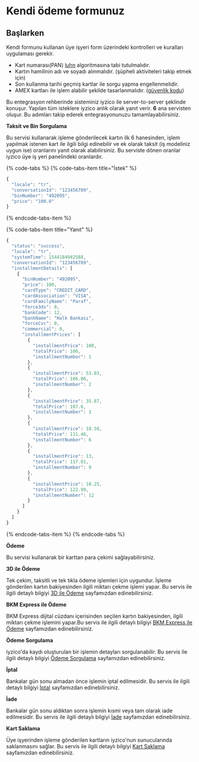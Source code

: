# Kendi ödeme formunuz

##  Başlarken

Kendi formunu kullanan üye işyeri form üzerindeki kontrolleri ve kuralları uygulaması gerekir. 

* Kart numarası\(PAN\) [luhn](https://www.google.com.tr/search?ei=VmAKXPvIHIeMmgXJv6yoDQ&q=luhn+algorithm&oq=luhn+algorithm&gs_l=psy-ab.3..0j0i67j0l2j0i22i30l6.1196.2533..2822...0.0..0.133.1042.0j9......0....1..gws-wiz.......0i71.R2J5qTjekMY) algoritmasına tabi tutulmalıdır.
* Kartın hamilinin adı ve soyadı alınmalıdır. \(şüpheli aktiviteleri takip etmek için\)
* Son kullanma tarihi geçmiş kartlar ile sorgu yapma engellenmelidir.
* AMEX kartları ile işlem alabilir şekilde tasarlanmalıdır. \([güvenlik kodu](https://www.google.com.tr/search?ei=GmEKXOP6McqQmgWU1KS4Aw&q=cvv+cvc+cid&oq=cvv+cvc+cid&gs_l=psy-ab.3..0i19j0i22i30i19l9.7428.9172..9304...1.0..0.258.740.0j4j1......0....1..gws-wiz.......0j0i22i30j0i22i10i30j0i22i10i30i19j33i160.t2LBYfTt3rU)\)

Bu entegrasyon rehberinde sisteminiz iyzico ile server-to-server şeklinde konuşur. Yapılan tüm isteklere iyzico anlık olarak yanıt verir. **6** ana servisten oluşur. Bu adımları takip ederek entegrasyonunuzu tamamlayabilirsiniz.

**Taksit ve Bin Sorgulama**

Bu servisi kullanarak işleme gönderilecek kartın ilk 6 hanesinden, işlem yapılmak istenen kart ile ilgili bilgi edinebilir ve ek olarak taksit \(iş modeliniz uygun ise\) oranlarını yanıt olarak alabilirsiniz. Bu serviste dönen oranlar iyzico üye iş yeri panelindeki oranlardır.

{% code-tabs %}
{% code-tabs-item title="İstek" %}
```javascript
{
  "locale": "tr",
  "conversationId": "123456789",
  "binNumber": "492095",
  "price": "100.0"
}
```
{% endcode-tabs-item %}

{% code-tabs-item title="Yanıt" %}
```javascript
{
  "status": "success",
  "locale": "tr",
  "systemTime": 1544184942588,
  "conversationId": "123456789",
  "installmentDetails": [
    {
      "binNumber": "492095",
      "price": 100,
      "cardType": "CREDIT_CARD",
      "cardAssociation": "VISA",
      "cardFamilyName": "Paraf",
      "force3ds": 0,
      "bankCode": 12,
      "bankName": "Halk Bankası",
      "forceCvc": 0,
      "commercial": 0,
      "installmentPrices": [
        {
          "installmentPrice": 100,
          "totalPrice": 100,
          "installmentNumber": 1
        },
        {
          "installmentPrice": 53.03,
          "totalPrice": 106.06,
          "installmentNumber": 2
        },
        {
          "installmentPrice": 35.87,
          "totalPrice": 107.6,
          "installmentNumber": 3
        },
        {
          "installmentPrice": 18.58,
          "totalPrice": 111.46,
          "installmentNumber": 6
        },
        {
          "installmentPrice": 13,
          "totalPrice": 117.01,
          "installmentNumber": 9
        },
        {
          "installmentPrice": 10.25,
          "totalPrice": 122.99,
          "installmentNumber": 12
        }
      ]
    }
  ]
}
```
{% endcode-tabs-item %}
{% endcode-tabs %}

**Ödeme**

Bu servisi kullanarak bir karttan para çekimi sağlayabilirsiniz. 

**3D ile Ödeme**

Tek çekim, taksitli ve tek tıkla ödeme işlemleri için uygundur. İşleme gönderilen kartın bakiyesinden ilgili miktarı çekme işlemi yapar. Bu servis ile ilgili detaylı bilgiyi [3D ile Ödeme](https://dev.iyzipay.com/tr/api/3d-ile-odeme) sayfamızdan edinebilirsiniz.

**BKM Express ile Ödeme**

BKM Express dijital cüzdanı içerisinden seçilen kartın bakiyesinden, ilgili miktarı çekme işlemini yapar.Bu servis ile ilgili detaylı bilgiyi [BKM Express ile Ödeme](https://dev.iyzipay.com/tr/api/bkm-express-ile-odeme) sayfamızdan edinebilirsiniz.

**Ödeme Sorgulama**

iyzico'da kaydı oluşturulan bir işlemin detayları sorgulanabilir. Bu servis ile ilgili detaylı bilgiyi [Ödeme Sorgulama](https://dev.iyzipay.com/tr/api/odeme-sorgulama) sayfamızdan edinebilirsiniz.

**İptal**

Bankalar gün sonu almadan önce işlemin iptal edilmesidir. Bu servis ile ilgili detaylı bilgiyi [İptal](https://dev.iyzipay.com/tr/api/iptal) sayfamızdan edinebilirsiniz.

**İade**

Bankalar gün sonu aldıktan sonra işlemin kısmi veya tam olarak iade edilmesidir. Bu servis ile ilgili detaylı bilgiyi [İade](https://dev.iyzipay.com/tr/api/iade) sayfamızdan edinebilirsiniz.

**Kart Saklama**

Üye işyerinden işleme gönderilen kartların iyzico'nun sunucularında saklanmasını sağlar. Bu servis ile ilgili detaylı bilgiyi [Kart Saklama](https://dev.iyzipay.com/tr/api/kart-saklama) sayfamızdan edinebilirsiniz.

